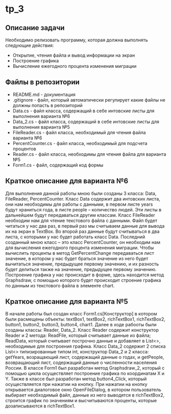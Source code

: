 # tp_3

## Описание задачи
Необходимо релизовать программу, которая должна выполнять следующие действия:
* Открытие, чтения файла и вывод информации на экран
* Построение графика
* Вычисление ежегодного процента изменения миграции

## Файлы в репозитории
* README.md - документация
* .gitignore - файл, который автоматически регулирует какие файлы не должны попасть в репозиторий
* Data.cs - файл класса, содержащий в себе интовские листы для выполнения варианта №6
* Data_2.cs - файл класса, содержащий в себе интовские листы для выполнения варианта №5
* FileReader.cs - файл класса, необходимый для чтения файла варианта №6
* PercentCounter.cs - файл класса, необходимый для подсчета процентов
* Reader.cs - файл класса, необходимы для чтения файла для варианта №5
* Form1.cs - файл, содержащий код формы

## Краткое описание для варианта №6
Для выполнения данной работы мною были созданы 3 класса: Data, FileReader, PercentCounter. Класс Data содержит два интовских листа, они нам необходимы для работы с данными, в первом листе years будут храниться года, в листе people – количество людей. Эти листы в дальнейшем будут передаваться другим классам.  Класс FileReader необходим нам для чтение текстового файла с данными. Файл будет читаться у нас два раз, в первый раз мы считываем данные для вывода их на экран в TextBox. Во второй раз данные будут считываться в два листа, с которыми у нас будет работать класс Data. Последний созданный мною класс – это класс PercentCounter, он необходим нам для вычисления ежегодного процента изменения миграции. Чтобы вычислить проценты в метод GetPercentChange передаваться лист значение, в котором у нас будет браться значение из него будет вычитаться значение, предыдущее первому значению, и их разность будет делиться также на значение, предыдущее первому значению.
Построение графика у нас происходит в форме, здесь находится метод Graphsdraw, с помощью которого будет происходит строение графика по данным из текстового файла в элементе chart.
## Краткое описание для варианта №5
В начале работы был создан класс Form1.cs[Конструктор] в котором были расмещены объекты: textBox1, textBox2, richTextBox1, richTextBox2, button1, button2, button3, button4, chart1. Далее в ходе рабооты были созданы классы: Reader, Data_2. Класс Reader содержит конструктор Reader и 2 метода: ReadFile, который считывает данные из файла; ReadData, который считывает построчно данные и добавляет в List<>, необходимые для построения графика. Класс Data_2 содержит 2 списка List<> типизированные типом int, конструктор Data_2 и 2 класса: getYears, возращающий лист, содержащий данные о годах, и getPeople, возвращающий лист, содержащий данные о численности населения России. В классе Form1 был разработан метод Graphsdraw_2, который с помощью цикла осуществляет построение графика по координатам X и Y. Также в классе был разработан метод button4_Click, который осуществляется при нажатии на кнопку. При нажатии на кнопку открывается диалоговое окно OpenFileDialog, в котором пользователь выбирает необходимый файл, данные из него выводятся в richTextBox2, строится график по значениям и высчитываются проценты, которые дозаписываются в richTextBox1.
